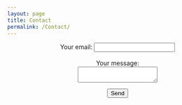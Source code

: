 ```yaml
---
layout: page
title: Contact
permalink: /Contact/
---
```

<!-- modify this form HTML and place wherever you want your form -->

<div style="text-align: center;"><form
  action="https://formspree.io/f/mzbyzpqk"
  method="POST"
>
  <label>
    Your email:
    <input type="email" name="_replyto">
  </label><br clear="all"><br clear="all">
  <label>
    Your message:<br clear="all">
    <textarea name="message"></textarea>
  </label>

  <!-- your other form fields go here -->

  <button type="submit">Send</button>
</form></div>